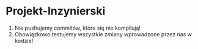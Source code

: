 ﻿# Projekt-Inzynierski

1. Nie pushujemy commitów, które się nie kompilują!
2. Obowiązkowo testujemy wszystkie zmiany wprowadzone przez nas w kodzie!